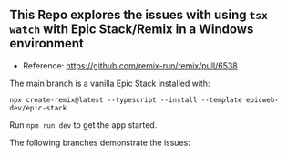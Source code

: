 ## This Repo explores the issues with using `tsx watch` with Epic Stack/Remix in a Windows environment

* Reference: https://github.com/remix-run/remix/pull/6538

The main branch is a vanilla Epic Stack installed with:

 `npx create-remix@latest --typescript --install --template epicweb-dev/epic-stack`

 Run `npm run dev` to get the app started.


The following branches demonstrate the issues: